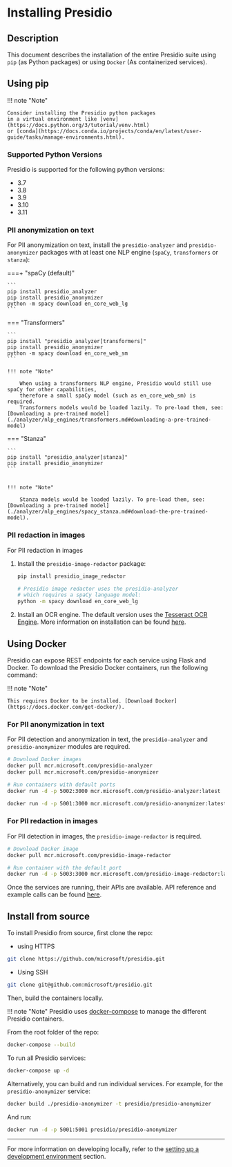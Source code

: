 # Installing Presidio

## Description

This document describes the installation of the entire
Presidio suite using `pip` (as Python packages) or using `Docker` (As containerized services).

## Using pip

!!! note "Note"

    Consider installing the Presidio python packages
    in a virtual environment like [venv](https://docs.python.org/3/tutorial/venv.html)
    or [conda](https://docs.conda.io/projects/conda/en/latest/user-guide/tasks/manage-environments.html).

### Supported Python Versions

Presidio is supported for the following python versions:

* 3.7
* 3.8
* 3.9
* 3.10
* 3.11

### PII anonymization on text

For PII anonymization on text, install the `presidio-analyzer` and `presidio-anonymizer` packages
with at least one NLP engine (`spaCy`, `transformers` or `stanza`):

===+ "spaCy (default)"

    ```
    pip install presidio_analyzer
    pip install presidio_anonymizer
    python -m spacy download en_core_web_lg
    ```

=== "Transformers"

    ```
    pip install "presidio_analyzer[transformers]"
    pip install presidio_anonymizer
    python -m spacy download en_core_web_sm
    ```

    !!! note "Note"
        
        When using a transformers NLP engine, Presidio would still use spaCy for other capabilities,
        therefore a small spaCy model (such as en_core_web_sm) is required. 
        Transformers models would be loaded lazily. To pre-load them, see: [Downloading a pre-trained model](./analyzer/nlp_engines/transformers.md#downloading-a-pre-trained-model)

=== "Stanza"

    ```
    pip install "presidio_analyzer[stanza]"
    pip install presidio_anonymizer
    ```


    !!! note "Note"
        
        Stanza models would be loaded lazily. To pre-load them, see: [Downloading a pre-trained model](./analyzer/nlp_engines/spacy_stanza.md#download-the-pre-trained-model).

### PII redaction in images

For PII redaction in images

1. Install the `presidio-image-redactor` package:

    ```sh
    pip install presidio_image_redactor
    
    # Presidio image redactor uses the presidio-analyzer
    # which requires a spaCy language model:
    python -m spacy download en_core_web_lg
    ```

2. Install an OCR engine. The default version uses the [Tesseract OCR Engine](https://github.com/tesseract-ocr/tesseract). 
More information on installation can be found [here](image-redactor/index.md#installation).

## Using Docker

Presidio can expose REST endpoints for each service using Flask and Docker.
To download the Presidio Docker containers, run the following command:

!!! note "Note"

    This requires Docker to be installed. [Download Docker](https://docs.docker.com/get-docker/).

### For PII anonymization in text

For PII detection and anonymization in text, the `presidio-analyzer`
and `presidio-anonymizer` modules are required.

```sh
# Download Docker images
docker pull mcr.microsoft.com/presidio-analyzer
docker pull mcr.microsoft.com/presidio-anonymizer

# Run containers with default ports
docker run -d -p 5002:3000 mcr.microsoft.com/presidio-analyzer:latest

docker run -d -p 5001:3000 mcr.microsoft.com/presidio-anonymizer:latest
```

### For PII redaction in images

For PII detection in images, the `presidio-image-redactor` is required.

```sh
# Download Docker image
docker pull mcr.microsoft.com/presidio-image-redactor

# Run container with the default port
docker run -d -p 5003:3000 mcr.microsoft.com/presidio-image-redactor:latest
```

Once the services are running, their APIs are available.
API reference and example calls can be found [here](api.md).

## Install from source

To install Presidio from source, first clone the repo:

* using HTTPS

```sh
git clone https://github.com/microsoft/presidio.git
```

* Using SSH

```sh
git clone git@github.com:microsoft/presidio.git
```

Then, build the containers locally.

!!! note "Note"
 Presidio uses [docker-compose](https://docs.docker.com/compose/) to manage the different Presidio containers.

From the root folder of the repo:

```sh
docker-compose --build
```

To run all Presidio services:

```sh
docker-compose up -d
```

Alternatively, you can build and run individual services.
For example, for the `presidio-anonymizer` service:

```sh
docker build ./presidio-anonymizer -t presidio/presidio-anonymizer
```

And run:

```sh
docker run -d -p 5001:5001 presidio/presidio-anonymizer
```

---

For more information on developing locally,
refer to the [setting up a development environment](development.md) section.

